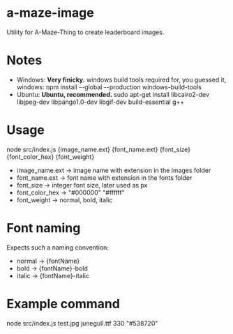 # a-maze-image

Utility for A-Maze-Thing to create leaderboard images.

# Notes
- Windows: **Very finicky.** windows build tools required for, you guessed it, windows: npm install --global --production windows-build-tools
- Ubuntu: **Ubuntu, recommended.** sudo apt-get install libcairo2-dev libjpeg-dev libpango1.0-dev libgif-dev build-essential g++

# Usage
node src/index.js {image_name.ext} {font_name.ext} {font_size} {font_color_hex} {font_weight}

- image_name.ext -> image name with extension in the images folder
- font_name.ext -> font name with extension in the fonts folder
- font_size -> integer font size, later used as px
- font_color_hex -> "#000000" "#ffffff"
- font_weight -> normal, bold, italic

# Font naming
Expects such a naming convention:

- normal -> {fontName}
- bold -> {fontName}-bold
- italic -> {fontName}-italic

# Example command
node src/index.js test.jpg junegull.ttf 330 "#538720"